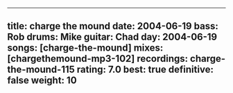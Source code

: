 
---
title: charge the mound
date: 2004-06-19
bass:	Rob
drums:	Mike
guitar:	Chad
day: 2004-06-19
songs: [charge-the-mound]
mixes: [chargethemound-mp3-102]
recordings: charge-the-mound-115
rating: 7.0
best: true
definitive: false
weight: 10
---
